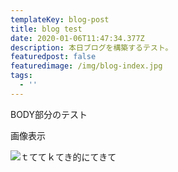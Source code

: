 ```yaml
---
templateKey: blog-post
title: blog test
date: 2020-01-06T11:47:34.377Z
description: 本日ブログを構築するテスト。
featuredpost: false
featuredimage: /img/blog-index.jpg
tags:
  - ''
---
```

BODY部分のテスト



画像表示

![ｔててｋてき的にてきて](/img/chemex.jpg)
